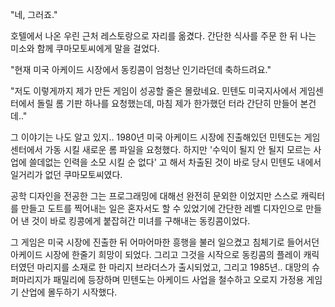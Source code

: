 "네, 그러죠."

호텔에서 나온 우린 근처 레스토랑으로 자리를 옮겼다. 간단한 식사를 주문 한 뒤 나는 미소와 함께 쿠마모토씨에게 말을 걸었다.

"현재 미국 아케이드 시장에서 동킹콤이 엄청난 인기라던데 축하드려요."

"저도 이렇게까지 제가 만든 게임이 성공할 줄은 몰랐네요. 민텐도 미국지사에서 게임센터에서 돌릴 롬 기판 하나를 요청했는데, 마침 제가 한가했던 터라 간단히 만들어 본건데.."

그 이야기는 나도 알고 있지.. 1980년 미국 아케이드 시장에 진출해있던 민텐도는 게임센터에서 가동 시킬 새로운 롬 파일을 요청했다. 하지만 '수익이 될지 안 될지 모르는 사업에 쓸데없는 인력을 소모 시킬 순 없다' 고 해서 차출된 것이 바로 당시 민텐도 내에서 일거리가 없던 쿠마모토씨였다.

공학 디자인을 전공한 그는 프로그래밍에 대해선 완전히 문외한 이었지만 스스로 캐릭터를 만들고 도트를 찍어내는 일은 혼자서도 할 수 있었기에 간단한 레벨 디자인으로 만들어 낸 것이 바로 킹콩에게 붙잡혀간 미녀를 구해내는 동킹콤이었다.

그 게임은 미국 시장에 진출한 뒤 어마어마한 흥행을 불러 일으켰고 침체기로 들어서던 아케이드 시장에 한줄기 희망이 되었다. 그리고 그것을 시작으로 동킹콤의 플레이 캐릭터였던 마리지를 소재로 한 마리지 브라더스가 출시되었고, 그리고 1985년.. 대망의 슈퍼마리지가 패밀리에 등장하며 민텐도는 아케이드 사업을 철수하고 오로지 가정용 게임기 산업에 몰두하기 시작했다.